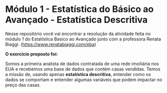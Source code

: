 # Módulo 1 - Estatística do Básico ao Avançado - **Estatística Descritiva**

Nesse repositório você vai encontrar a resolução da atividade feita no módulo 1 do Estatística Basico ao Avançado junto com a professora Renata Biaggi. (https://www.renatabiaggi.com/eba)

**O exercício proposto foi:**

Somos a primeira analista de dados contratada de uma rede imoiliária nos EUA e recebemos uma base de dados que contém casas vendidas. Temos a missão de, usando apenas **estatística descritiva**, entender como os dados se comportam e entender algumas variáveis que podem impactar no preço das casas.
